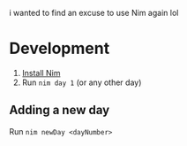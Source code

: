 i wanted to find an excuse to use Nim again lol

# Development

1. [Install Nim](https://nim-lang.org/install.html)
1. Run `nim day 1` (or any other day)

## Adding a new day

Run `nim newDay <dayNumber>`
